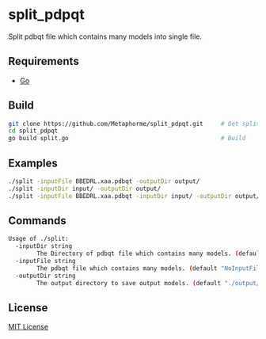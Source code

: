 # split_pdpqt
Split pdbqt file which contains many models into single file.


## Requirements
- [Go](https://go.dev/)


## Build
```bash
git clone https://github.com/Metaphorme/split_pdpqt.git     # Get split_pdpqt
cd split_pdpqt
go build split.go                                           # Build
```


## Examples
```bash
./split -inputFile BBEDRL.xaa.pdbqt -outputDir output/
./split -inputDir input/ -outputDir output/
./split -inputFile BBEDRL.xaa.pdbqt -inputDir input/ -outputDir output/
```


## Commands
```bash
Usage of ./split:
  -inputDir string
    	The Directory of pdbqt file which contains many models. (default "NoInputDir")
  -inputFile string
    	The pdbqt file which contains many models. (default "NoInputFile")
  -outputDir string
    	The output directory to save output models. (default "./output/")
```


## License
[MIT License](https://github.com/Metaphorme/split_pdpqt/blob/main/LICENSE)
